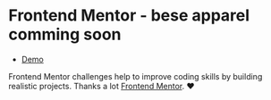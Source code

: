 # Frontend Mentor - bese apparel comming soon

- [Demo](https://stellular-kleicha-ef769b.netlify.app)

Frontend Mentor challenges help to improve coding skills by building realistic projects. Thanks a lot [Frontend Mentor](https://www.frontendmentor.io). ❤